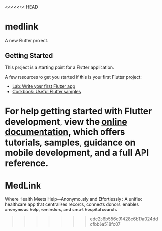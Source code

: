 <<<<<<< HEAD
# medlink

A new Flutter project.

## Getting Started

This project is a starting point for a Flutter application.

A few resources to get you started if this is your first Flutter project:

- [Lab: Write your first Flutter app](https://docs.flutter.dev/get-started/codelab)
- [Cookbook: Useful Flutter samples](https://docs.flutter.dev/cookbook)

For help getting started with Flutter development, view the
[online documentation](https://docs.flutter.dev/), which offers tutorials,
samples, guidance on mobile development, and a full API reference.
=======
# MedLink
Where Health Meets Help—Anonymously and Effortlessly :
A unified healthcare app that centralizes records, connects donors, enables anonymous help, reminders, and smart hospital search.
>>>>>>> edc2b6b556c91428c6b17a024ddcfbb6a518fc07
